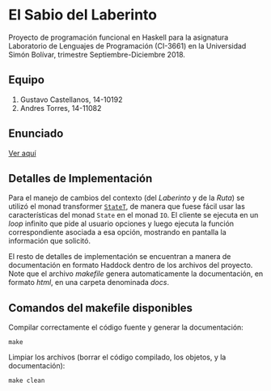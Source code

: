 # El Sabio del Laberinto
Proyecto de programación funcional en Haskell para la asignatura Laboratorio de Lenguajes de Programación (CI-3661) en la Universidad Simón Bolívar, trimestre Septiembre-Diciembre 2018.

## Equipo
1. Gustavo Castellanos, 14-10192
2. Andres Torres, 14-11082

## Enunciado
[Ver aquí](https://drive.google.com/file/d/1BgBn4JgNn_JiXqFBgPhpFdbdn7ddB0Uf/view?usp=sharing)

## Detalles de Implementación
Para el manejo de cambios del contexto (del _Laberinto_ y de la _Ruta_) se utilizó el monad transformer [`StateT`](http://hackage.haskell.org/package/mtl-2.2.2/docs/Control-Monad-State-Lazy.html#g:3), de manera que fuese fácil usar las características del monad `State` en el monad `IO`.
El cliente se ejecuta en un _loop_ infinito que pide al usuario opciones y luego ejecuta la función correspondiente asociada a esa opción, mostrando en pantalla la información que solicitó.

El resto de detalles de implementación se encuentran a manera de documentación en formato Haddock dentro de los archivos del proyecto. Note que el archivo *makefile* genera automaticamente la documentación, en formato *html*, en una carpeta denominada *docs*.

## Comandos del makefile disponibles
Compilar correctamente el código fuente y generar la documentación:
```
make
```

Limpiar los archivos (borrar el código compilado, los objetos, y la documentación):
```
make clean
```